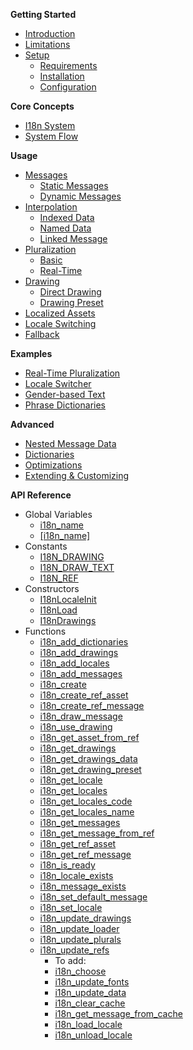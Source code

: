 **Getting Started**  
- [Introduction](#introduction)  
- [Limitations](#limitations)
- [Setup](#setup)  
    - [Requirements](#requirements)
    - [Installation](#installation)
    - [Configuration](#configuration)


**Core Concepts**
- [I18n System](#i18n-system)
- [System Flow](#system-flow)


**Usage**
- [Messages](#messages)
    - [Static Messages](#static-messages)
    - [Dynamic Messages](#dynamic-messages)
- [Interpolation](#interpolation)
    - [Indexed Data](#indexed-data)
    - [Named Data](#named-data)
    - [Linked Message](#linked-message)
- [Pluralization](#pluralization)
    - [Basic](#basic)
    - [Real-Time](#real-time)
- [Drawing](#drawing)
    - [Direct Drawing](#direct-drawing)
    - [Drawing Preset](#drawing-preset)
- [Localized Assets](#localized-assets)
- [Locale Switching](#locale-switching)
- [Fallback](#fallback)


**Examples**
- [Real-Time Pluralization](#real-time-pluralization)
- [Locale Switcher](#locale-switcher)
- [Gender-based Text](#gender-based-text)
- [Phrase Dictionaries](#phrase-dictionaries)


**Advanced**
- [Nested Message Data](#nested-message-data)
- [Dictionaries](#dictionaries)
- [Optimizations](#optimizations)
- [Extending & Customizing](#extending-and-customizing)


**API Reference**  
- Global Variables  
    - [i18n_name](#i18n_name)  
    - [[i18n_name]](#[i18n_name])  
- Constants
    - [I18N_DRAWING](#i18n_drawing)
    - [I18N_DRAW_TEXT](#i18n_draw_text)
    - [I18N_REF](#i18n_ref)
- Constructors
    - [I18nLocaleInit](#i18nlocaleinit)
    - [I18nLoad](#i18nload)
    - [I18nDrawings](#i18ndrawings)
- Functions
    - [i18n_add_dictionaries](#i18n_add_dictionaries)
    - [i18n_add_drawings](#i18n_add_drawings)
    - [i18n_add_locales](#i18n_add_locale)
    - [i18n_add_messages](#i18n_add_messages)
    - [i18n_create](#i18n_create)
    - [i18n_create_ref_asset](#i18n_create_ref_asset)
    - [i18n_create_ref_message](#i18n_create_ref_message)
    - [i18n_draw_message](#i18n_draw_message)
    - [i18n_use_drawing](#i18n_use_drawing)
    - [i18n_get_asset_from_ref](#i18n_get_asset_from_ref)
    - [i18n_get_drawings](#i18n_get_drawings)
    - [i18n_get_drawings_data](#i18n_get_drawings_data)
    - [i18n_get_drawing_preset](#i18n_get_drawing_preset)
    - [i18n_get_locale](#i18n_get_locale)
    - [i18n_get_locales](#i18n_get_locales)
    - [i18n_get_locales_code](#i18n_get_locales_code)
    - [i18n_get_locales_name](#i18n_get_locales_name)
    - [i18n_get_messages](#i18n_get_messages)
    - [i18n_get_message_from_ref](#i18n_get_message_from_ref)
    - [i18n_get_ref_asset](#i18n_get_ref_asset)
    - [i18n_get_ref_message](#i18n_get_ref_message)
    - [i18n_is_ready](#i18n_is_ready)
    - [i18n_locale_exists](#i18n_locale_exists)
    - [i18n_message_exists](#i18n_message_exists)
    - [i18n_set_default_message](#i18n_set_default_message)
    - [i18n_set_locale](#i18n_set_locale)
    - [i18n_update_drawings](#i18n_update_drawings)
    - [i18n_update_loader](#i18n_update_loader)
    - [i18n_update_plurals](#i18n_update_plurals)
    - [i18n_update_refs](#i18n_update_refs)
        - To add:
        - [i18n_choose](#i18n_choose)
        - [i18n_update_fonts](#i18n_update_fonts)
        - [i18n_update_data](#i18n_update_data)
        - [i18n_clear_cache](#i18n_clear_cache)
        - [i18n_get_message_from_cache](#i18n_get_message_from_cache)
        - [i18n_load_locale](#i18n_load_locale)
        - [i18n_unload_locale](#i18n_unload_locale)


